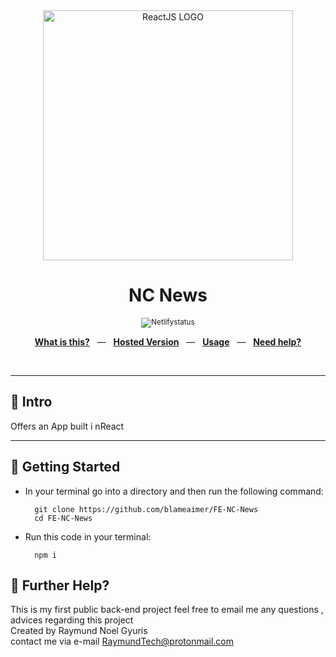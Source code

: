 <div align="center">
  <img src="https://www.freecodecamp.org/news/content/images/2021/06/Ekran-Resmi-2019-11-18-18.08.13.png" alt="ReactJS LOGO" width="400" />
  <p></p>
  <h1>NC News</h1>
  <p></p>
  <sup>
      <img src="https://api.netlify.com/api/v1/badges/66db1868-1862-420e-8c0a-a039422bbddc/deploy-status" alt="Netlifystatus"/>
  </sup>
  <br />
  <p align="center">
    <a href="#-intro"><b>What is this?</b></a>
    &nbsp;&nbsp;&mdash;&nbsp;&nbsp;
    <a href="https://nc-news-blame.netlify.app/"><b>Hosted Version</b></a>
    &nbsp;&nbsp;&mdash;&nbsp;&nbsp;
    <a href="#-getting-started"><b>Usage</b></a>
    &nbsp;&nbsp;&mdash;&nbsp;&nbsp;
    <a href="#-further-help"><b>Need help?</b></a>
  </p>
  <br />
</div>

---


## 👋 Intro

Offers an App built i nReact

---

## 🚀 Getting Started

* In your terminal go into a directory and then run the following command:

        git clone https://github.com/blameaimer/FE-NC-News
        cd FE-NC-News


* Run this code in your terminal:

        npm i

    

## 👊 Further Help?
This is my first public back-end project feel free to email me any questions , advices regarding this project <br />
Created by Raymund Noel Gyuris <br />
contact me via e-mail RaymundTech@protonmail.com <br/>


 
<br />
